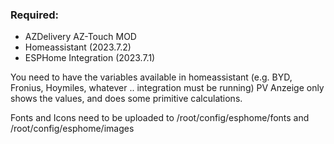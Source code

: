 
### Required:

* AZDelivery AZ-Touch MOD
* Homeassistant (2023.7.2) 
* ESPHome Integration (2023.7.1)

You need to have the variables available in homeassistant (e.g. BYD, Fronius, Hoymiles, whatever .. integration must be running)
PV Anzeige only shows the values, and does some primitive calculations.

Fonts and Icons need to be uploaded to /root/config/esphome/fonts and /root/config/esphome/images




